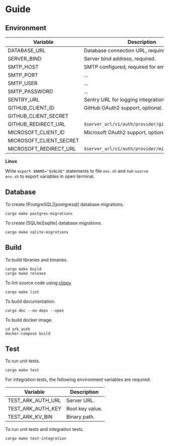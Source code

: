 # Guide

## Environment

| Variable                | Description                                     |
| ----------------------- | ----------------------------------------------- |
| DATABASE_URL            | Database connection URL, required.              |
| SERVER_BIND             | Server bind address, required.                  |
| SMTP_HOST               | SMTP configured, required for emails.           |
| SMTP_PORT               | ...                                             |
| SMTP_USER               | ...                                             |
| SMTP_PASSWORD           | ...                                             |
| SENTRY_URL              | Sentry URL for logging integration, optional.   |
| GITHUB_CLIENT_ID        | GitHub OAuth2 support, optional.                |
| GITHUB_CLIENT_SECRET    |                                                 |
| GITHUB_REDIRECT_URL     | `$server_url/v1/auth/provider/github/oauth2`    |
| MICROSOFT_CLIENT_ID     | Microsoft OAuth2 support, optional.             |
| MICROSOFT_CLIENT_SECRET |                                                 |
| MICROSOFT_REDIRECT_URL  | `$server_url/v1/auth/provider/microsoft/oauth2` |

**Linux**

Write `export $NAME="$VALUE"` statements to file `env.sh` and run `source env.sh` to export variables in open terminal.

## Database

To create [PostgreSQL][postgresql] database migrations.

```shell
cargo make postgres-migrations
```

To create [SQLite][sqlite] database migrations.

```shell
cargo make sqlite-migrations
```

## Build

To build libraries and binaries.

```shell
cargo make build
cargo make release
```

To lint source code using [clippy][clippy].

```shell
cargo make lint
```

[clippy]: https://github.com/rust-lang/rust-clippy

To build documentation.

```shell
cargo doc --no-deps --open
```

To build docker image.

```Shell
cd ark_auth
docker-compose build
```

## Test

To run unit tests.

```shell
cargo make test
```

For integration tests, the following environment variables are required.

| Variable | Description     |
| -------- | --------------- |
| TEST_ARK_AUTH_URL | Server URL.     |
| TEST_ARK_AUTH_KEY | Root key value. |
| TEST_ARK_KV_BIN | Binary path. |

To run unit tests and integration tests.

```shell
cargo make test-integration
```
